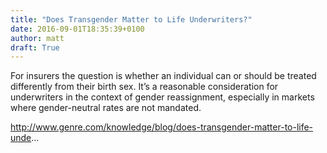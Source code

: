 ```yaml
---
title: "Does Transgender Matter to Life Underwriters?"
date: 2016-09-01T18:35:39+0100
author: matt
draft: True
---
```

For insurers the question is whether an individual can or should be treated differently from their birth sex. It’s a reasonable consideration for underwriters in the context of gender reassignment, especially in markets where gender-neutral rates are not mandated.

http://www.genre.com/knowledge/blog/does-transgender-matter-to-life-unde...
